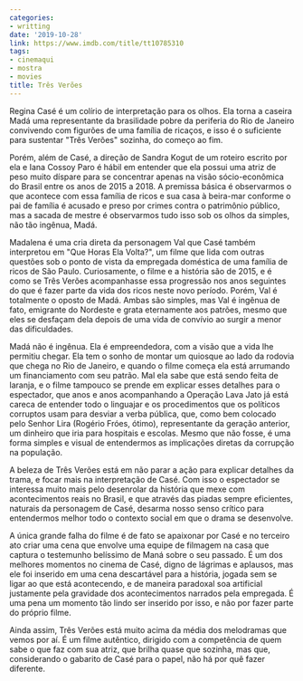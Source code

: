 ```yaml
---
categories:
- writting
date: '2019-10-28'
link: https://www.imdb.com/title/tt10785310
tags:
- cinemaqui
- mostra
- movies
title: Três Verões
---
```


Regina Casé é um colírio de interpretação para os olhos. Ela torna a caseira Madá uma representante da brasilidade pobre da periferia do Rio de Janeiro convivendo com figurões de uma família de ricaços, e isso é o suficiente para sustentar "Três Verões" sozinha, do começo ao fim.

Porém, além de Casé, a direção de Sandra Kogut de um roteiro escrito por ela e Iana Cossoy Paro é hábil em entender que ela possui uma atriz de peso muito díspare para se concentrar apenas na visão sócio-econômica do Brasil entre os anos de 2015 a 2018. A premissa básica é observarmos o que acontece com essa família de ricos e sua casa à beira-mar conforme o pai de família é acusado e preso por crimes contra o patrimônio público, mas a sacada de mestre é observarmos tudo isso sob os olhos da simples, não tão ingênua, Madá.

Madalena é uma cria direta da personagem Val que Casé também interpretou em "Que Horas Ela Volta?", um filme que lida com outras questões sob o ponto de vista da empregada doméstica de uma família de ricos de São Paulo. Curiosamente, o filme e a história são de 2015, e é como se Três Verões acompanhasse essa progressão nos anos seguintes do que é fazer parte da vida dos ricos neste novo período. Porém, Val é totalmente o oposto de Madá. Ambas são simples, mas Val é ingênua de fato, emigrante do Nordeste e grata eternamente aos patrões, mesmo que eles se desfaçam dela depois de uma vida de convívio ao surgir a menor das dificuldades.

Madá não é ingênua. Ela é empreendedora, com a visão que a vida lhe permitiu chegar. Ela tem o sonho de montar um quiosque ao lado da rodovia que chega no Rio de Janeiro, e quando o filme começa ela está arrumando um financiamento com seu patrão. Mal ela sabe que está sendo feita de laranja, e o filme tampouco se prende em explicar esses detalhes para o espectador, que anos e anos acompanhando a Operação Lava Jato já está careca de entender todo o linguajar e os procedimentos que os políticos corruptos usam para desviar a verba pública, que, como bem colocado pelo Senhor Lira (Rogério Fróes, ótimo), representante da geração anterior, um dinheiro que iria para hospitais e escolas. Mesmo que não fosse, é uma forma simples e visual de entendermos as implicações diretas da corrupção na população.

A beleza de Três Verões está em não parar a ação para explicar detalhes da trama, e focar mais na interpretação de Casé. Com isso o espectador se interessa muito mais pelo desenrolar da história que mexe com acontecimentos reais no Brasil, e que através das piadas sempre eficientes, naturais da personagem de Casé, desarma nosso senso crítico para entendermos melhor todo o contexto social em que o drama se desenvolve.

A única grande falha do filme é de fato se apaixonar por Casé e no terceiro ato criar uma cena que envolve uma equipe de filmagem na casa que captura o testemunho belíssimo de Maná sobre o seu passado. É um dos melhores momentos no cinema de Casé, digno de lágrimas e aplausos, mas ele foi inserido em uma cena descartável para a história, jogada sem se ligar ao que está acontecendo, e de maneira paradoxal soa artificial justamente pela gravidade dos acontecimentos narrados pela empregada. É uma pena um momento tão lindo ser inserido por isso, e não por fazer parte do próprio filme.

Ainda assim, Três Verões está muito acima da média dos melodramas que vemos por aí. É um filme autêntico, dirigido com a competência de quem sabe o que faz com sua atriz, que brilha quase que sozinha, mas que, considerando o gabarito de Casé para o papel, não há por quê fazer diferente.